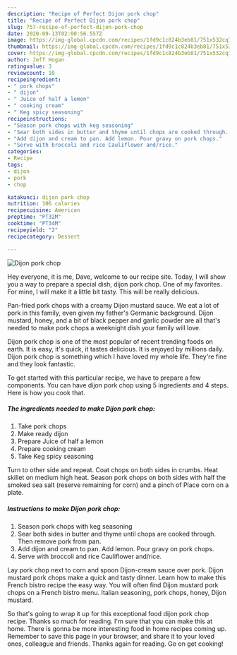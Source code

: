 ```yaml
---
description: "Recipe of Perfect Dijon pork chop"
title: "Recipe of Perfect Dijon pork chop"
slug: 757-recipe-of-perfect-dijon-pork-chop
date: 2020-09-13T02:00:56.557Z
image: https://img-global.cpcdn.com/recipes/1fd9c1c824b3eb81/751x532cq70/dijon-pork-chop-recipe-main-photo.jpg
thumbnail: https://img-global.cpcdn.com/recipes/1fd9c1c824b3eb81/751x532cq70/dijon-pork-chop-recipe-main-photo.jpg
cover: https://img-global.cpcdn.com/recipes/1fd9c1c824b3eb81/751x532cq70/dijon-pork-chop-recipe-main-photo.jpg
author: Jeff Hogan
ratingvalue: 3
reviewcount: 10
recipeingredient:
- " pork chops"
- " dijon"
- " Juice of half a lemon"
- " cooking cream"
- " Keg spicy seasoning"
recipeinstructions:
- "Season pork chops with keg seasoning"
- "Sear both sides in butter and thyme until chops are cooked through. Then remove pork from pan."
- "Add dijon and cream to pan. Add lemon. Pour gravy on pork chops."
- "Serve with broccoli and rice Cauliflower and/rice."
categories:
- Recipe
tags:
- dijon
- pork
- chop

katakunci: dijon pork chop 
nutrition: 106 calories
recipecuisine: American
preptime: "PT32M"
cooktime: "PT34M"
recipeyield: "2"
recipecategory: Dessert

---
```



![Dijon pork chop](https://img-global.cpcdn.com/recipes/1fd9c1c824b3eb81/751x532cq70/dijon-pork-chop-recipe-main-photo.jpg)

Hey everyone, it is me, Dave, welcome to our recipe site. Today, I will show you a way to prepare a special dish, dijon pork chop. One of my favorites. For mine, I will make it a little bit tasty. This will be really delicious.

Pan-fried pork chops with a creamy Dijon mustard sauce. We eat a lot of pork in this family, even given my father&#39;s Germanic background. Dijon mustard, honey, and a bit of black pepper and garlic powder are all that&#39;s needed to make pork chops a weeknight dish your family will love.

Dijon pork chop is one of the most popular of recent trending foods on earth. It is easy, it's quick, it tastes delicious. It is enjoyed by millions daily. Dijon pork chop is something which I have loved my whole life. They're fine and they look fantastic.


To get started with this particular recipe, we have to prepare a few components. You can have dijon pork chop using 5 ingredients and 4 steps. Here is how you cook that.

<!--inarticleads1-->

##### The ingredients needed to make Dijon pork chop:

1. Take  pork chops
1. Make ready  dijon
1. Prepare  Juice of half a lemon
1. Prepare  cooking cream
1. Take  Keg spicy seasoning


Turn to other side and repeat. Coat chops on both sides in crumbs. Heat skillet on medium high heat. Season pork chops on both sides with half the smoked sea salt (reserve remaining for corn) and a pinch of Place corn on a plate. 

<!--inarticleads2-->

##### Instructions to make Dijon pork chop:

1. Season pork chops with keg seasoning
1. Sear both sides in butter and thyme until chops are cooked through. Then remove pork from pan.
1. Add dijon and cream to pan. Add lemon. Pour gravy on pork chops.
1. Serve with broccoli and rice Cauliflower and/rice.


Lay pork chop next to corn and spoon Dijon-cream sauce over pork. Dijon mustard pork chops make a quick and tasty dinner. Learn how to make this French bistro recipe the easy way. You will often find Dijon mustard pork chops on a French bistro menu. Italian seasoning, pork chops, honey, Dijon mustard. 

So that's going to wrap it up for this exceptional food dijon pork chop recipe. Thanks so much for reading. I'm sure that you can make this at home. There is gonna be more interesting food in home recipes coming up. Remember to save this page in your browser, and share it to your loved ones, colleague and friends. Thanks again for reading. Go on get cooking!
